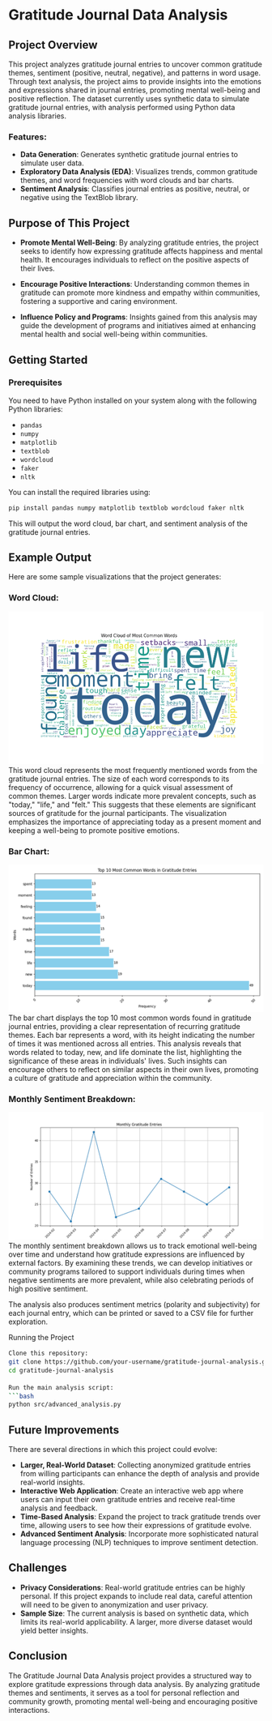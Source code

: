 # Gratitude Journal Data Analysis

## Project Overview
This project analyzes gratitude journal entries to uncover common gratitude themes, sentiment (positive, neutral, negative), and patterns in word usage. Through text analysis, the project aims to provide insights into the emotions and expressions shared in journal entries, promoting mental well-being and positive reflection. The dataset currently uses synthetic data to simulate gratitude journal entries, with analysis performed using Python data analysis libraries.

### Features:
- **Data Generation**: Generates synthetic gratitude journal entries to simulate user data.
- **Exploratory Data Analysis (EDA)**: Visualizes trends, common gratitude themes, and word frequencies with word clouds and bar charts.
- **Sentiment Analysis**: Classifies journal entries as positive, neutral, or negative using the TextBlob library.

## Purpose of This Project
- **Promote Mental Well-Being**: By analyzing gratitude entries, the project seeks to identify how expressing gratitude affects happiness and mental health. It encourages individuals to reflect on the positive aspects of their lives.

- **Encourage Positive Interactions**: Understanding common themes in gratitude can promote more kindness and empathy within communities, fostering a supportive and caring environment.

- **Influence Policy and Programs**: Insights gained from this analysis may guide the development of programs and initiatives aimed at enhancing mental health and social well-being within communities.

## Getting Started

### Prerequisites
You need to have Python installed on your system along with the following Python libraries:
- `pandas`
- `numpy`
- `matplotlib`
- `textblob`
- `wordcloud`
- `faker`
- `nltk`

You can install the required libraries using:
```bash
pip install pandas numpy matplotlib textblob wordcloud faker nltk
```

This will output the word cloud, bar chart, and sentiment analysis of the gratitude journal entries.

## Example Output

Here are some sample visualizations that the project generates:

### Word Cloud:
![WordCloud](data\wordcloud.png)
This word cloud represents the most frequently mentioned words from the gratitude journal entries. The size of each word corresponds to its frequency of occurrence, allowing for a quick visual assessment of common themes. Larger words indicate more prevalent concepts, such as "today," "life," and "felt." This suggests that these elements are significant sources of gratitude for the journal participants. The visualization emphasizes the importance of appreciating today as a present moment and keeping a well-being to promote positive emotions.

### Bar Chart:
![Top 10 Most Common Words](data\top_words_in_gratitude_entry.png)
The bar chart displays the top 10 most common words found in gratitude journal entries, providing a clear representation of recurring gratitude themes. Each bar represents a word, with its height indicating the number of times it was mentioned across all entries. This analysis reveals that words related to today, new, and life dominate the list, highlighting the significance of these areas in individuals' lives. Such insights can encourage others to reflect on similar aspects in their own lives, promoting a culture of gratitude and appreciation within the community.


### Monthly Sentiment Breakdown:
![Monthly Sentiment Breakdown](data\monthly_gratitude_entries.png)
The monthly sentiment breakdown allows us to track emotional well-being over time and understand how gratitude expressions are influenced by external factors. By examining these trends, we can develop initiatives or community programs tailored to support individuals during times when negative sentiments are more prevalent, while also celebrating periods of high positive sentiment.


The analysis also produces sentiment metrics (polarity and subjectivity) for each journal entry, which can be printed or saved to a CSV file for further exploration.


Running the Project
```bash
Clone this repository:
git clone https://github.com/your-username/gratitude-journal-analysis.git
cd gratitude-journal-analysis

Run the main analysis script:
```bash
python src/advanced_analysis.py
```

## Future Improvements

There are several directions in which this project could evolve:

- **Larger, Real-World Dataset**: Collecting anonymized gratitude entries from willing participants can enhance the depth of analysis and provide real-world insights.
- **Interactive Web Application**: Create an interactive web app where users can input their own gratitude entries and receive real-time analysis and feedback.
- **Time-Based Analysis**: Expand the project to track gratitude trends over time, allowing users to see how their expressions of gratitude evolve.
- **Advanced Sentiment Analysis**: Incorporate more sophisticated natural language processing (NLP) techniques to improve sentiment detection.

## Challenges

- **Privacy Considerations**: Real-world gratitude entries can be highly personal. If this project expands to include real data, careful attention will need to be given to anonymization and user privacy.
- **Sample Size**: The current analysis is based on synthetic data, which limits its real-world applicability. A larger, more diverse dataset would yield better insights.

## Conclusion

The Gratitude Journal Data Analysis project provides a structured way to explore gratitude expressions through data analysis. By analyzing gratitude themes and sentiments, it serves as a tool for personal reflection and community growth, promoting mental well-being and encouraging positive interactions.


